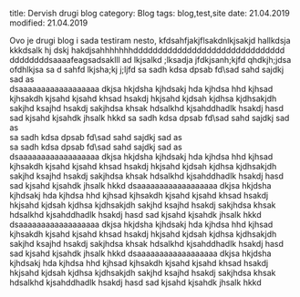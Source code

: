 title: Dervish drugi blog
category: Blog
tags: blog,test,site
date: 21.04.2019
modified: 21.04.2019

Ovo je drugi blog i sada testiram nesto, kfdsahfjakjflsakdnlkjsakjd hallkdsja kkkdsalk hj
dskj hakdjsahhhhhhhddddddddddddddddddddddddddddddd
ddddddddsaaaafeagsadsaklll ad lkjsalkd ;lksadja jfdkjsanh;kjfd qhdkjh;jdsa ofdhlkjsa sa
d sahfd lkjsha;kj j;ljfd
sa sadh kdsa dpsab fd\sad sahd sajdkj sad as \
dsaaaaaaaaaaaaaaaaaa dkjsa hkjdsha kjhdsakj hda kjhdsa hhd kjhsad kjhsakdh kjsahd kjsahd khsad hsakdj hkjsahd
 kjdsah kjdhsa kjdhsakjdh sakjhd ksajhd hsakdj sakjhdsa khsak hdsalkhd kjsahddhadlk hsakdj hasd
 sad kjsahd kjsahdk jhsalk hkkd
sa sadh kdsa dpsab fd\sad sahd sajdkj sad as \
sa sadh kdsa dpsab fd\sad sahd sajdkj sad as \
sa sadh kdsa dpsab fd\sad sahd sajdkj sad as \
dsaaaaaaaaaaaaaaaaaa dkjsa hkjdsha kjhdsakj hda kjhdsa hhd kjhsad kjhsakdh kjsahd kjsahd khsad hsakdj hkjsahd
 kjdsah kjdhsa kjdhsakjdh sakjhd ksajhd hsakdj sakjhdsa khsak hdsalkhd kjsahddhadlk hsakdj hasd
 sad kjsahd kjsahdk jhsalk hkkd
dsaaaaaaaaaaaaaaaaaa dkjsa hkjdsha kjhdsakj hda kjhdsa hhd kjhsad kjhsakdh kjsahd kjsahd khsad hsakdj hkjsahd
 kjdsah kjdhsa kjdhsakjdh sakjhd ksajhd hsakdj sakjhdsa khsak hdsalkhd kjsahddhadlk hsakdj hasd
 sad kjsahd kjsahdk jhsalk hkkd
dsaaaaaaaaaaaaaaaaaa dkjsa hkjdsha kjhdsakj hda kjhdsa hhd kjhsad kjhsakdh kjsahd kjsahd khsad hsakdj hkjsahd
 kjdsah kjdhsa kjdhsakjdh sakjhd ksajhd hsakdj sakjhdsa khsak hdsalkhd kjsahddhadlk hsakdj hasd
 sad kjsahd kjsahdk jhsalk hkkd
dsaaaaaaaaaaaaaaaaaa dkjsa hkjdsha kjhdsakj hda kjhdsa hhd kjhsad kjhsakdh kjsahd kjsahd khsad hsakdj hkjsahd
 kjdsah kjdhsa kjdhsakjdh sakjhd ksajhd hsakdj sakjhdsa khsak hdsalkhd kjsahddhadlk hsakdj hasd
 sad kjsahd kjsahdk jhsalk hkkd
